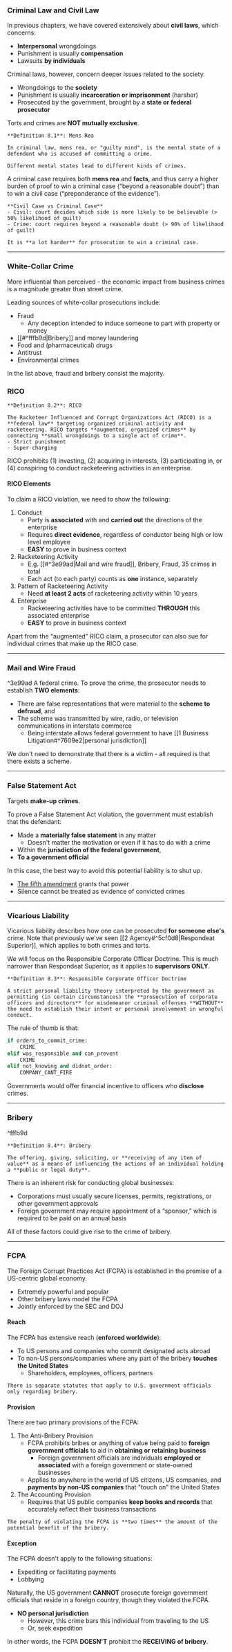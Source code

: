 ### Criminal Law and Civil Law
In previous chapters, we have covered extensively about **civil laws**, which concerns:
- **Interpersonal** wrongdoings
- Punishment is usually **compensation**
- Lawsuits **by individuals**

Criminal laws, however, concern deeper issues related to the society.
- Wrongdoings to the **society**
- Punishment is usually **incarceration or imprisonment** (harsher)
- Prosecuted by the government, brought by a **state or federal prosecutor**

Torts and crimes are **NOT mutually exclusive**.

```ad-important
**Definition 8.1**: Mens Rea

In criminal law, mens rea, or "guilty mind", is the mental state of a defendant who is accused of committing a crime.

Different mental states lead to different kinds of crimes.
```

A criminal case requires both **mens rea** and **facts**, and thus carry a higher burden of proof to win a criminal case (“beyond a reasonable doubt”) than to win a civil case (“preponderance of the evidence”).

```ad-summary
**Civil Case vs Criminal Case**
- Civil: court decides which side is more likely to be believable (> 50% likelihood of guilt)
- Crime: court requires beyond a reasonable doubt (> 90% of likelihood of guilt)

It is **a lot harder** for prosecution to win a criminal case.
```

---
### White-Collar Crime
More influential than perceived - the economic impact from business crimes is a magnitude greater than street crime.

Leading sources of white-collar prosecutions include:
- Fraud
	- Any deception intended to induce someone to part with property or money
- [[#^fffb9d|Bribery]] and money laundering 
- Food and (pharmaceutical) drugs  
- Antitrust  
- Environmental crimes

In the list above, fraud and bribery consist the majority.

### RICO

```ad-important
**Definition 8.2**: RICO

The Racketeer Influenced and Corrupt Organizations Act (RICO) is a **federal law** targeting organized criminal activity and racketeering. RICO targets **augmented, organized crimes** by connecting **small wrongdoings to a single act of crime**.
- Strict punishment
- Super-charging
```

RICO prohibits (1) investing, (2) acquiring in interests, (3) participating in, or (4) conspiring to conduct racketeering activities in an enterprise.

#### RICO Elements
To claim a RICO violation, we need to show the following:
1. Conduct
	- Party is **associated** with and **carried out** the directions of the enterprise
	- Requires **direct evidence**, regardless of conductor being high or low level employee
	- **EASY** to prove in business context
2. Racketeering Activity
	- E.g. [[#^3e99ad|Mail and wire fraud]], Bribery, Fraud, 35 crimes in total
	- Each act (to each party) counts as **one** instance, separately
3. Pattern of Racketeering Activity
	- Need **at least 2 acts** of racketeering activity within 10 years
4. Enterprise
	- Racketeering activities have to be committed **THROUGH** this associated enterprise
	- **EASY** to prove in business context

Apart from the "augmented" RICO claim, a prosecutor can also sue for individual crimes that make up the RICO case.

---
### Mail and Wire Fraud

^3e99ad
A federal crime. To prove the crime, the prosecutor needs to establish **TWO elements**:
- There are false representations that were material to the **scheme to defraud**, and
- The scheme was transmitted by wire, radio, or television communications in interstate commerce
	- Being interstate allows federal government to have [[1 Business Litigation#^7609e2|personal jurisdiction]]

We don't need to demonstrate that there is a victim - all required is that there exists a scheme.

---
### False Statement Act
Targets **make-up crimes**.

To prove a False Statement Act violation, the government must establish that the defendant:
- Made a **materially false statement** in any matter
	- Doesn't matter the motivation or even if it has to do with a crime
- Within the **jurisdiction of the federal government**,
- **To a government official**

In this case, the best way to avoid this potential liability is to shut up.
- [The fifth amendment](https://en.wikipedia.org/wiki/Fifth_Amendment_to_the_United_States_Constitution ) grants that power
- Silence cannot be treated as evidence of convicted crimes

---
### Vicarious Liability
Vicarious liability describes how one can be prosecuted **for someone else's** crime. Note that previously we've seen [[2 Agency#^5cf0d8|Respondeat Superior]], which applies to both crimes and torts.

We will focus on the Responsible Corporate Officer Doctrine. This is much narrower than Respondeat Superior, as it applies to **supervisors ONLY**.

```ad-important
**Definition 8.3**: Responsible Corporate Officer Doctrine

A strict personal liability theory interpreted by the government as permitting (in certain circumstances) the **prosecution of corporate officers and directors** for misdemeanor criminal offenses **WITHOUT** the need to establish their intent or personal involvement in wrongful conduct.
```

The rule of thumb is that:

```python
if orders_to_commit_crime:
	CRIME
elif was_responsible and can_prevent
	CRIME
elif not_knowing and didnot_order:
	COMPANY_CANT_FIRE
```

Governments would offer financial incentive to officers who **disclose** crimes.

---
### Bribery

^fffb9d
```ad-important
**Definition 8.4**: Bribery

The offering, giving, soliciting, or **receiving of any item of value** as a means of influencing the actions of an individual holding a **public or legal duty**.
```

There is an inherent risk for conducting global businesses:
- Corporations must usually secure licenses, permits, registrations, or other government approvals
- Foreign government may require appointment of a “sponsor,” which is required to be paid on an annual basis

All of these factors could give rise to the crime of bribery.

---
### FCPA
The Foreign Corrupt Practices Act (FCPA) is established in the premise of a US-centric global economy. 
- Extremely powerful and popular
- Other bribery laws model the FCPA
- Jointly enforced by the SEC and DOJ

#### Reach
The FCPA has extensive reach (**enforced worldwide**):
- To US persons and companies who commit designated acts abroad
- To non-US persons/companies where any part of the bribery **touches the United States**
	- Shareholders, employees, officers, partners

```ad-note
There is separate statutes that apply to U.S. government officials only regarding bribery.
```

#### Provision
There are two primary provisions of the FCPA:
1. The Anti-Bribery Provision
	- FCPA prohibits bribes or anything of value being paid to **foreign government officials** to aid in **obtaining or retaining business**
		- Foreign government officials are individuals **employed or associated** with a foreign government or state-owned businesses
	- Applies to anywhere in the world of US citizens, US companies, and **payments by non-US companies** that "touch on" the United States
2. The Accounting Provision
	- Requires that US public companies **keep books and records** that accurately reflect their business transactions

```ad-important
The penalty of violating the FCPA is **two times** the amount of the potential benefit of the bribery.
```

#### Exception
The FCPA doesn't apply to the following situations:
- Expediting or facilitating payments
- Lobbying

Naturally, the US government **CANNOT** prosecute foreign government officials that reside in a foreign country, though they violated the FCPA.
- **NO personal jurisdiction**
	- However, this crime bars this individual from traveling to the US
	- Or, seek expedition

In other words, the FCPA **DOESN'T** prohibit the **RECEIVING of bribery**.
